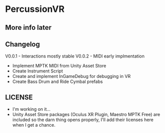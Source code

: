 # PercussionVR
## More info later

## Changelog
V0.0.1 - Interactions mostly stable
V0.0.2 - MIDI early implmentation
- Implement MPTK MIDI from Unity Asset Store
- Create Instrument Script
- Create and implement InGameDebug for debugging in VR
- Create Bass Drum and Ride Cymbal prefabs

## LICENSE
- I'm working on it...
- Unity Asset Store packages (Oculus XR Plugin, Maestro MPTK Free) are included so the darn thing opens properly, I'll add their licenses here when I get a chance.
